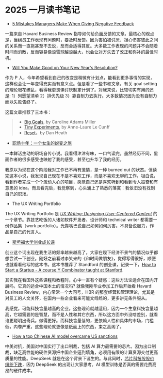 # 2025 一月读书笔记

- [5 Mistakes Managers Make When Giving Negative Feedback](https://hbr.org/2025/01/5-mistakes-managers-make-when-giving-negative-feedback?ab=HP-latest-text-5)

一篇来自 Havard Business Review 指导如何给负面反馈的文章。最核心的观点是，当组员工作表现有问题时，要及时反馈。因为害怕被讨厌、担心伤害彼此之间的关系而一直拖甚至不去说，反而会适得其反。大多数工作表现的问题并不会随着时间而消散，反而容易像滚雪球越滚越大，也会让对方失去了改正和弥补的最佳时机。

- [Will You Make Good on Your New Year's Resolution?](https://hbr.org/2025/01/will-you-make-good-on-your-new-years-resolution)

作为 P 人，今年希望看到自己的改变是稍微有计划点，能看到更多事情的实现，这样也会让一年变得充实而有意义点。但是看了一些书和文章，有关 goal setting 的理论眼花缭乱，看得我更畏惧讨厌制定计划了。对我来说，比较切实有用的还是: 1）列愿望清单 2）排优先级 3）靠自制力去执行。大多数情况因为没有自制力而以失败告终了。

这篇文章推荐了三本书：
>
> - [Big Goals](https://www.amazon.com/Big-Goals-Science-Achieving-Creating/dp/1394273312), by Caroline Adams Miller
> - [Tiny Experiments](https://www.amazon.com/Tiny-Experiments-Freely-Goal-Obsessed-World/dp/0593715136), by Anne-Laure Le Cunff 
> - [Reset](https://www.amazon.com/Reset-How-Change-Whats-Working/dp/1668062097)，by Dan Heath 

- [职场十年：一个女生的蜕变之旅](https://weread.qq.com/web/bookDetail/327325b0813ab9717g014fa0)

一本鲜活生动的职场自传小说。我看得津津有味，一口气读完。虽然经历不同，里面作者的很多感受也映射了我的感受，甚至也升华了我的经历。

我原以为现在这个阶段我对工作已不再有激情，是一种 burned out 的状态。但读完这本小说，我发现自己现在不是不喜欢工作，而是不喜欢无聊的工作。坦白说，看到作者完成一个个激动人心的项目，感觉自己还是喜欢听到和看到令人振奋和有意思的 idea。而且看完后，我觉察到，心头涌上了熟悉的落寞：我依旧没有找到自己的职场。

- The UX Writing Portfolio

The UX Writing Portfolio 是 [*UX Writing: Designing User-Centered Content*]((https://www.routledge.com/UX-Writing-Designing-User-Centered-Content/Tham-Howard-Verhulsdonck/p/book/9781032227405?srsltid=AfmBOoql-fijp_HJL-B7Lt7_HOjNM21gO9TKRmMkoL__FtY69mrnIPhD)) 的一个章节。靠技艺吃饭的人诸如软件开发者、设计师和 technical writer 都需要一份作品集（work portfolio）。光靠嘴巴说自己如何如何厉害，不具备说服力，作品是自己的代言人。

- [斯坦福大学创业成长课](https://yd.qq.com/web/bookDetail/f8532b30718c77bcf857af1)

创业这个词出现在我生活的频率越来越高了，大家在现下经济不景气的情况似乎都想尝试一下创业。刚好之前看过李笑来的《和时间做朋友》，觉得写得很好，顺便也就看看他写的这本书。这本书推荐了 Standford 的创业课，记录一下，[How to Start a Startup - A course Y Combinator taught at Stanford](https://www.ycombinator.com/library/carousel/How%20to%20Start%20a%20Startup%20-%20A%20course%20Y%20Combinator%20taught%20at%20Stanford).

其实我在看国外这些课程和教程时，心中一直有个疑惑：这些方法论适合在国内开展吗，它真的适合中国本土的情况吗? 就像我刚毕业参加工作后开始看 Havard Business Review，内心常常一个大问号，HBR 的那套经营和管理理论，尤其是对员工的人文关怀，在国内一些企业看来可能文绉绉的，更多讲无条件服从。

我感觉，可能科技含量越高的企业，这些理论就越适用，因为一个生意科技含量越高，它越需要的是智慧，而不是人性和其它东西，所以这方面中外没啥差别，就看谁更聪明出奇兵，做得更好。而科技含量低的，更依赖人性和具体的市场，门槛低，内卷严重，这些理论就更像是纸面上的东西，束之高阁了。


- [How a top Chinese AI model overcame US sanctions](https://www.technologyreview.com/2025/01/24/1110526/china-deepseek-top-ai-despite-sanctions/)

中美对抗，美国对中国实行了出口制裁，包括 AI 算力最需要的芯片。因为出口制裁，缺乏高性能的硬件资源把中国企业逼到墙角，必须用有限的计算资源交付更高质量的性能。DeepSeek 就是在这个背景下诞生的。与此同时，[芯片科技股股价纷纷下跌](https://www.ft.com/content/e670a4ea-05ad-4419-b72a-7727e8a6d471)，因为 DeepSeek 的出现让大家思考，AI 模型训练是否真的需要花费高昂的硬件成本。




